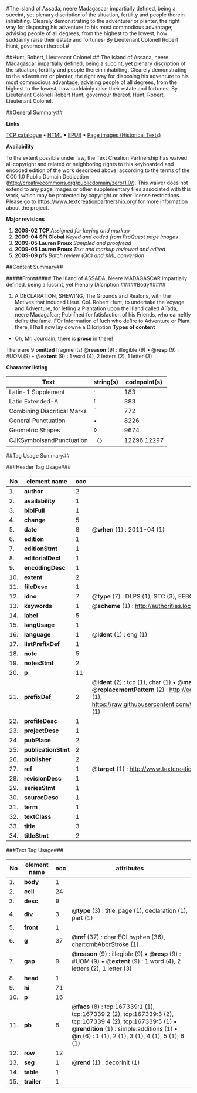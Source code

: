 #The island of Assada, neere Madagascar impartially defined, being a succint, yet plenary discription of the situation, fertility and people therein inhabiting. Clearely demonstrating to the adventurer or planter, the right way for disposing his adventure to his most commodious advantage; advising people of all degrees, from the highest to the lowest, how suddainly raise their estate and fortunes· By Lieutenant Colonell Robert Hunt, governour thereof.#

##Hunt, Robert, Lieutenant Colonel.##
The island of Assada, neere Madagascar impartially defined, being a succint, yet plenary discription of the situation, fertility and people therein inhabiting. Clearely demonstrating to the adventurer or planter, the right way for disposing his adventure to his most commodious advantage; advising people of all degrees, from the highest to the lowest, how suddainly raise their estate and fortunes· By Lieutenant Colonell Robert Hunt, governour thereof.
Hunt, Robert, Lieutenant Colonel.

##General Summary##

**Links**

[TCP catalogue](http://www.ota.ox.ac.uk/tcp/)  • 
[HTML](http://tei.it.ox.ac.uk/tcp/Texts-HTML/free/A86/A86908.html)  • 
[EPUB](http://tei.it.ox.ac.uk/tcp/Texts-EPUB/free/A86/A86908.epub) • 
[Page images (Historical Texts)](https://historicaltexts.jisc.ac.uk/eebo-99862734e)

**Availability**

To the extent possible under law, the Text Creation Partnership has waived all copyright and related or neighboring rights to this keyboarded and encoded edition of the work described above, according to the terms of the CC0 1.0 Public Domain Dedication (http://creativecommons.org/publicdomain/zero/1.0/). This waiver does not extend to any page images or other supplementary files associated with this work, which may be protected by copyright or other license restrictions. Please go to https://www.textcreationpartnership.org/ for more information about the project.

**Major revisions**

1. __2009-02__ __TCP__ *Assigned for keying and markup*
1. __2009-04__ __SPi Global__ *Keyed and coded from ProQuest page images*
1. __2009-05__ __Lauren Proux__ *Sampled and proofread*
1. __2009-05__ __Lauren Proux__ *Text and markup reviewed and edited*
1. __2009-09__ __pfs__ *Batch review (QC) and XML conversion*

##Content Summary##

#####Front#####
The Iſland of ASSADA, Neere MADAGASCAR Impartially defined, being a ſuccint, yet Plenary Diſcription
#####Body#####

1. A DECLARATION, SHEWING, The Grounds and Reaſons, with the Motives that induced Lieut. Col. Robert Hunt, to undertake the Voyage and Adventure, for ſetling a Plantation upon the Iſland called Aſſada, neere Madagaſcar; Publiſhed for ſatisfaction of his Friends, who earneſtly deſire the ſame.
FOr Information of ſuch who deſire to Adventure or Plant there, I ſhall now lay downe a Diſcription 
**Types of content**

  * Oh, Mr. Jourdain, there is **prose** in there!

There are 9 **omitted** fragments! 
 @__reason__ (9) : illegible (9)  •  @__resp__ (9) : #UOM (9)  •  @__extent__ (9) : 1 word (4), 2 letters (2), 1 letter (3)

**Character listing**


|Text|string(s)|codepoint(s)|
|---|---|---|
|Latin-1 Supplement|·|183|
|Latin Extended-A|ſ|383|
|Combining             Diacritical Marks|̄|772|
|General Punctuation|•|8226|
|Geometric Shapes|◊|9674|
|CJKSymbolsandPunctuation|〈〉|12296 12297|

##Tag Usage Summary##

###Header Tag Usage###

|No|element name|occ|attributes|
|---|---|---|---|
|1.|__author__|2||
|2.|__availability__|1||
|3.|__biblFull__|1||
|4.|__change__|5||
|5.|__date__|8| @__when__ (1) : 2011-04 (1)|
|6.|__edition__|1||
|7.|__editionStmt__|1||
|8.|__editorialDecl__|1||
|9.|__encodingDesc__|1||
|10.|__extent__|2||
|11.|__fileDesc__|1||
|12.|__idno__|7| @__type__ (7) : DLPS (1), STC (3), EEBO-CITATION (1), PROQUEST (1), VID (1)|
|13.|__keywords__|1| @__scheme__ (1) : http://authorities.loc.gov/ (1)|
|14.|__label__|5||
|15.|__langUsage__|1||
|16.|__language__|1| @__ident__ (1) : eng (1)|
|17.|__listPrefixDef__|1||
|18.|__note__|5||
|19.|__notesStmt__|2||
|20.|__p__|11||
|21.|__prefixDef__|2| @__ident__ (2) : tcp (1), char (1)  •  @__matchPattern__ (2) : ([0-9\-]+):([0-9IVX]+) (1), (.+) (1)  •  @__replacementPattern__ (2) : http://eebo.chadwyck.com/downloadtiff?vid=$1&page=$2 (1), https://raw.githubusercontent.com/textcreationpartnership/Texts/master/tcpchars.xml#$1 (1)|
|22.|__profileDesc__|1||
|23.|__projectDesc__|1||
|24.|__pubPlace__|2||
|25.|__publicationStmt__|2||
|26.|__publisher__|2||
|27.|__ref__|1| @__target__ (1) : http://www.textcreationpartnership.org/docs/. (1)|
|28.|__revisionDesc__|1||
|29.|__seriesStmt__|1||
|30.|__sourceDesc__|1||
|31.|__term__|1||
|32.|__textClass__|1||
|33.|__title__|3||
|34.|__titleStmt__|2||


###Text Tag Usage###

|No|element name|occ|attributes|
|---|---|---|---|
|1.|__body__|1||
|2.|__cell__|24||
|3.|__desc__|9||
|4.|__div__|3| @__type__ (3) : title_page (1), declaration (1), part (1)|
|5.|__front__|1||
|6.|__g__|37| @__ref__ (37) : char:EOLhyphen (36), char:cmbAbbrStroke (1)|
|7.|__gap__|9| @__reason__ (9) : illegible (9)  •  @__resp__ (9) : #UOM (9)  •  @__extent__ (9) : 1 word (4), 2 letters (2), 1 letter (3)|
|8.|__head__|1||
|9.|__hi__|71||
|10.|__p__|16||
|11.|__pb__|8| @__facs__ (8) : tcp:167339:1 (1), tcp:167339:2 (2), tcp:167339:3 (2), tcp:167339:4 (2), tcp:167339:5 (1)  •  @__rendition__ (1) : simple:additions (1)  •  @__n__ (6) : 1 (1), 2 (1), 3 (1), 4 (1), 5 (1), 6 (1)|
|12.|__row__|12||
|13.|__seg__|1| @__rend__ (1) : decorInit (1)|
|14.|__table__|1||
|15.|__trailer__|1||
